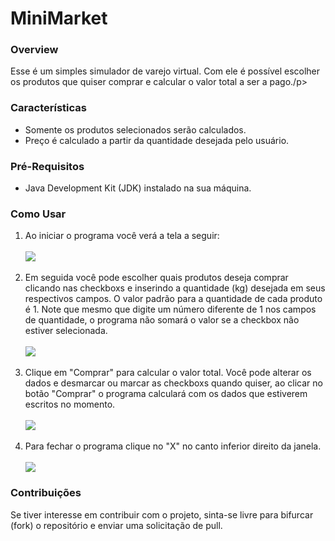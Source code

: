 # MiniMarket

<h3>Overview</h3>
<p>Esse é um simples simulador de varejo virtual. Com ele é possível escolher os produtos que quiser comprar e calcular o valor total a ser a pago./p>

<h3>Características</h3>
<ul>
  <li>Somente os produtos selecionados serão calculados.</li>
  <li>Preço é calculado a partir da quantidade desejada pelo usuário.</li>
</ul>

<h3>Pré-Requisitos</h3>
<ul>
  <li>Java Development Kit (JDK) instalado na sua máquina.</li>
</ul>

<h3>Como Usar</h3>
<ol>
  <li>Ao iniciar o programa você verá a tela a seguir:</li><br>
  <img src="https://github.com/han-s0l0/MiniMarket/assets/111011292/e382e5e2-0e39-42f6-b0ab-a852e5709547"><br><br>
  <li>Em seguida você pode escolher quais produtos deseja comprar clicando nas checkboxs e inserindo a quantidade (kg) desejada em seus respectivos campos. O valor padrão para a quantidade de cada produto é 1. Note que mesmo que digite um número diferente de 1 nos campos de quantidade, o programa não somará o valor se a checkbox não estiver selecionada.</li><br>
  <img src="https://github.com/han-s0l0/MiniMarket/assets/111011292/1903e612-4f4c-43af-acd0-aa6127a09759"><br><br>
  <li>Clique em "Comprar" para calcular o valor total. Você pode alterar os dados e desmarcar ou marcar as checkboxs quando quiser, ao clicar no botão "Comprar" o programa calculará com os dados que estiverem escritos no momento.</li><br>
  <img src="https://github.com/han-s0l0/MiniMarket/assets/111011292/457510eb-1bda-49b7-8cab-4e6f7d47a44a"><br><br>
  <li>Para fechar o programa clique no "X" no canto inferior direito da janela.</li><br>
  <img src="https://github.com/han-s0l0/MiniMarket/assets/111011292/9761d9e2-5fac-4931-94c0-212a1124d09a">
</ol>

<h3>Contribuições</h3>
<p>Se tiver interesse em contribuir com o projeto, sinta-se livre para bifurcar (fork) o repositório e enviar uma solicitação de pull.</p>
